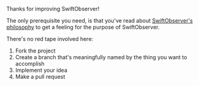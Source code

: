 Thanks for improving SwiftObserver!

The only prerequisite you need, is that you've read about [SwiftObserver's philosophy](https://github.com/flowtoolz/SwiftObserver/blob/master/Documentation/philosophy.md) to get a feeling for the purpose of SwiftObserver.

There's no red tape involved here:

1. Fork the project
2. Create a branch that's meaningfully named by the thing you want to accomplish
3. Implement your idea
4. Make a pull request
